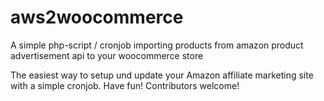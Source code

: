 # aws2woocommerce
A simple php-script / cronjob importing products from amazon product advertisement api to your woocommerce store

The easiest way to setup und update your Amazon affiliate marketing site with a simple cronjob. Have fun! Contributors welcome!
